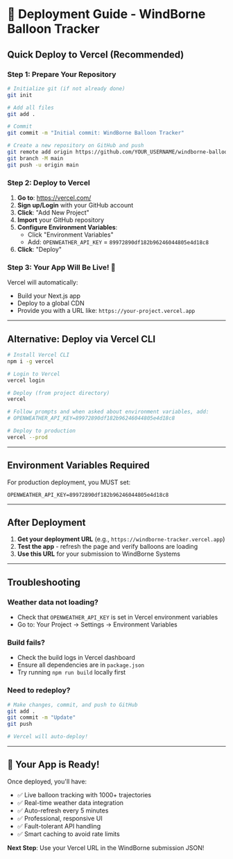 # 🚀 Deployment Guide - WindBorne Balloon Tracker

## Quick Deploy to Vercel (Recommended)

### Step 1: Prepare Your Repository
```bash
# Initialize git (if not already done)
git init

# Add all files
git add .

# Commit
git commit -m "Initial commit: WindBorne Balloon Tracker"

# Create a new repository on GitHub and push
git remote add origin https://github.com/YOUR_USERNAME/windborne-balloon-tracker.git
git branch -M main
git push -u origin main
```

### Step 2: Deploy to Vercel

1. **Go to**: https://vercel.com/
2. **Sign up/Login** with your GitHub account
3. **Click**: "Add New Project"
4. **Import** your GitHub repository
5. **Configure Environment Variables**:
   - Click "Environment Variables"
   - Add: `OPENWEATHER_API_KEY` = `89972890df182b96246044805e4d18c8`
6. **Click**: "Deploy"

### Step 3: Your App Will Be Live! 🎉

Vercel will automatically:
- Build your Next.js app
- Deploy to a global CDN
- Provide you with a URL like: `https://your-project.vercel.app`

---

## Alternative: Deploy via Vercel CLI

```bash
# Install Vercel CLI
npm i -g vercel

# Login to Vercel
vercel login

# Deploy (from project directory)
vercel

# Follow prompts and when asked about environment variables, add:
# OPENWEATHER_API_KEY=89972890df182b96246044805e4d18c8

# Deploy to production
vercel --prod
```

---

## Environment Variables Required

For production deployment, you MUST set:

```
OPENWEATHER_API_KEY=89972890df182b96246044805e4d18c8
```

---

## After Deployment

1. **Get your deployment URL** (e.g., `https://windborne-tracker.vercel.app`)
2. **Test the app** - refresh the page and verify balloons are loading
3. **Use this URL** for your submission to WindBorne Systems

---

## Troubleshooting

### Weather data not loading?
- Check that `OPENWEATHER_API_KEY` is set in Vercel environment variables
- Go to: Your Project → Settings → Environment Variables

### Build fails?
- Check the build logs in Vercel dashboard
- Ensure all dependencies are in `package.json`
- Try running `npm run build` locally first

### Need to redeploy?
```bash
# Make changes, commit, and push to GitHub
git add .
git commit -m "Update"
git push

# Vercel will auto-deploy!
```

---

## 🎈 Your App is Ready!

Once deployed, you'll have:
- ✅ Live balloon tracking with 1000+ trajectories
- ✅ Real-time weather data integration
- ✅ Auto-refresh every 5 minutes
- ✅ Professional, responsive UI
- ✅ Fault-tolerant API handling
- ✅ Smart caching to avoid rate limits

**Next Step**: Use your Vercel URL in the WindBorne submission JSON!

